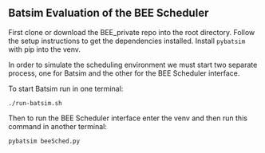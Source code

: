 ## Batsim Evaluation of the BEE Scheduler

First clone or download the BEE\_private repo into the root directory. Follow
the setup instructions to get the dependencies installed. Install `pybatsim`
with pip into the venv.

In order to simulate the scheduling environment we must start two separate
process, one for Batsim and the other for the BEE Scheduler interface.

To start Batsim run in one terminal:

```
./run-batsim.sh
```

Then to run the BEE Scheduler interface enter the venv and then run this
command in another terminal:

```
pybatsim beeSched.py
```
